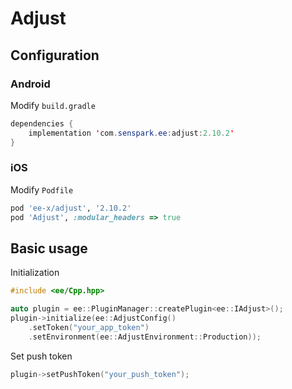 # Adjust
## Configuration
### Android
Modify `build.gradle`
```java
dependencies {
    implementation 'com.senspark.ee:adjust:2.10.2'
}
```

### iOS
Modify `Podfile`
```ruby
pod 'ee-x/adjust', '2.10.2'
pod 'Adjust', :modular_headers => true
```

## Basic usage
Initialization
```cpp
#include <ee/Cpp.hpp>

auto plugin = ee::PluginManager::createPlugin<ee::IAdjust>();
plugin->initialize(ee::AdjustConfig()
    .setToken("your_app_token")
    .setEnvironment(ee::AdjustEnvironment::Production));
```

Set push token
```cpp
plugin->setPushToken("your_push_token");
```